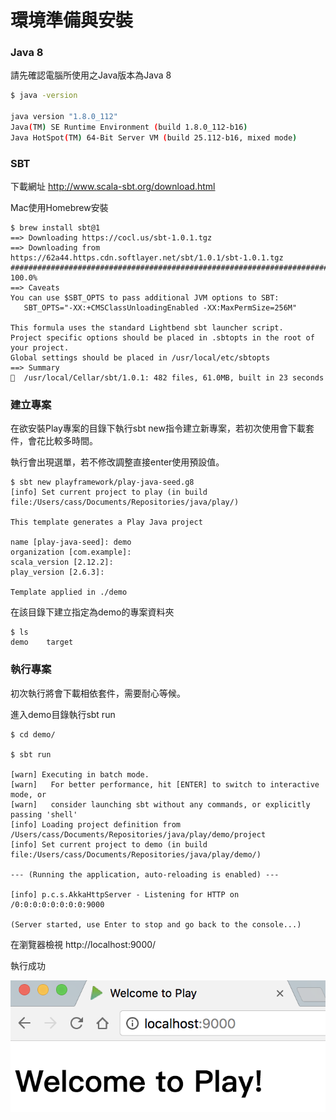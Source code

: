 # 環境準備與安裝

### Java 8

請先確認電腦所使用之Java版本為Java 8

```bash
$ java -version

java version "1.8.0_112"
Java(TM) SE Runtime Environment (build 1.8.0_112-b16)
Java HotSpot(TM) 64-Bit Server VM (build 25.112-b16, mixed mode)
```

### SBT

下載網址 http://www.scala-sbt.org/download.html

Mac使用Homebrew安裝

```
$ brew install sbt@1
==> Downloading https://cocl.us/sbt-1.0.1.tgz
==> Downloading from https://62a44.https.cdn.softlayer.net/sbt/1.0.1/sbt-1.0.1.tgz
######################################################################## 100.0%
==> Caveats
You can use $SBT_OPTS to pass additional JVM options to SBT:
   SBT_OPTS="-XX:+CMSClassUnloadingEnabled -XX:MaxPermSize=256M"

This formula uses the standard Lightbend sbt launcher script.
Project specific options should be placed in .sbtopts in the root of your project.
Global settings should be placed in /usr/local/etc/sbtopts
==> Summary
🍺  /usr/local/Cellar/sbt/1.0.1: 482 files, 61.0MB, built in 23 seconds
```

### 建立專案

在欲安裝Play專案的目錄下執行sbt new指令建立新專案，若初次使用會下載套件，會花比較多時間。

執行會出現選單，若不修改調整直接enter使用預設值。

```
$ sbt new playframework/play-java-seed.g8
[info] Set current project to play (in build file:/Users/cass/Documents/Repositories/java/play/)

This template generates a Play Java project 

name [play-java-seed]: demo
organization [com.example]:       
scala_version [2.12.2]: 
play_version [2.6.3]: 

Template applied in ./demo
```

在該目錄下建立指定為demo的專案資料夾

```
$ ls
demo	target
```

### 執行專案

初次執行將會下載相依套件，需要耐心等候。

進入demo目錄執行sbt run

```
$ cd demo/

$ sbt run

[warn] Executing in batch mode.
[warn]   For better performance, hit [ENTER] to switch to interactive mode, or
[warn]   consider launching sbt without any commands, or explicitly passing 'shell'
[info] Loading project definition from /Users/cass/Documents/Repositories/java/play/demo/project
[info] Set current project to demo (in build file:/Users/cass/Documents/Repositories/java/play/demo/)

--- (Running the application, auto-reloading is enabled) ---

[info] p.c.s.AkkaHttpServer - Listening for HTTP on /0:0:0:0:0:0:0:0:9000

(Server started, use Enter to stop and go back to the console...)
```

在瀏覽器檢視 http://localhost:9000/ 

執行成功

![](/assets/WelcomeToPlay.png)

